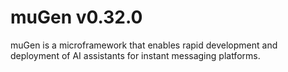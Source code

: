 # muGen v0.32.0

muGen is a microframework that enables rapid development and deployment of AI assistants for instant messaging platforms.
